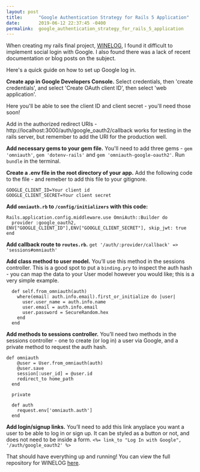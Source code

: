```yaml
---
layout: post
title:      "Google Authentication Strategy for Rails 5 Application"
date:       2019-06-12 22:37:45 -0400
permalink:  google_authentication_strategy_for_rails_5_application
---
```


When creating my rails final project, [WINELOG](https://wine-log.herokuapp.com/), I found it difficult to implement social login with Google. I also found there was a lack of recent documentation or blog posts on the subject. 

Here's a quick guide on how to set up Google log in.

**Create app in Google Developers Console.** Select credentials, then 'create credentials', and select 'Create OAuth client ID', then select 'web application'.

Here you'll be able to see the client ID and client secret - you'll need those soon!

Add in the authorized redirect URIs - http://localhost:3000/auth/google_oauth2/callback works for testing in the rails server, but remember to add the URI for the production well.

**Add necessary gems to your gem file.**  You'll need to add three gems - `gem 'omniauth'`, `gem 'dotenv-rails'` and `gem 'omniauth-google-oauth2'`. Run `bundle` in the terminal.

**Create a .env file in the root directory of your app.** Add the following code to the file - and remeber to add this file to your gitignore. 
```
GOOGLE_CLIENT_ID=Your client id
GOOGLE_CLIENT_SECRET=Your client secret
```

**Add `omniauth.rb` to `/config/initializers` with this code:** 
```
Rails.application.config.middleware.use OmniAuth::Builder do
  provider :google_oauth2, ENV["GOOGLE_CLIENT_ID"],ENV["GOOGLE_CLIENT_SECRET"], skip_jwt: true
end
```

**Add callback route to `routes.rb`.** 
`get '/auth/:provider/callback' => 'sessions#omniauth'`


**Add class method to user model.** You’ll use this method in the sessions controller. This is a good spot to put a `binding.pry` to inspect the auth hash - you can map the data to your User model however you would like; this is a very simple example.  

```
  def self.from_omniauth(auth)
    where(email: auth.info.email).first_or_initialize do |user|
      user.user_name = auth.info.name
      user.email = auth.info.email
      user.password = SecureRandom.hex
    end
  end
```

 **Add methods to sessions controller.** You’ll need two methods in the sessions controller - one to create (or log in) a user via Google, and a private method to request the auth hash.  


```
def omniauth
    @user = User.from_omniauth(auth)
    @user.save
    session[:user_id] = @user.id
    redirect_to home_path
  end

  private

  def auth
    request.env['omniauth.auth']
  end
```

**Add login/signup links.** You’ll need to add this link anyplace you want a user to be able to log in or sign up. It can be styled as a button or not, and does not need to be inside a form.
`<%= link_to "Log In with Google", '/auth/google_oauth2' %>` 

That should have everything up and running! You can view the full repository for WINELOG [here](https://github.com/rachelkathleen/wine-log). 
